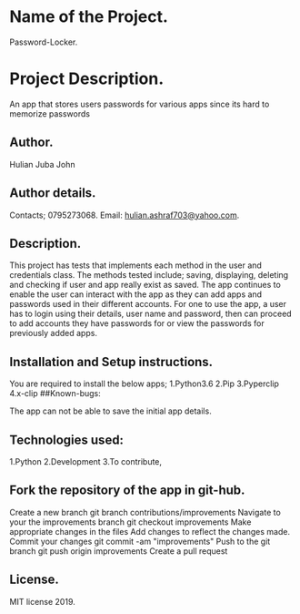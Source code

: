 # Name of the Project.

Password-Locker.

# Project Description.

An app that stores users passwords for various apps since its hard to memorize passwords

## Author.

Hulian Juba John

## Author details.

Contacts; 0795273068.
Email: hulian.ashraf703@yahoo.com.

## Description.

This project has tests that implements each method in the user and credentials class. The methods tested include; saving, displaying, deleting and checking if user and app really exist as saved. The app continues to enable the user can interact with the app as they can add apps and passwords used in their different accounts. For one to use the app, a user has to login using their details, user name and password, then can proceed to add accounts they have passwords for or view the passwords for previously added apps.

## Installation and Setup instructions.

You are required to install the below apps;
1.Python3.6
2.Pip
3.Pyperclip
4.x-clip
##Known-bugs:

The app can not be able to save the initial app details.

## Technologies used:

1.Python
2.Development
3.To contribute,

## Fork the repository of the app in git-hub.

Create a new branch git branch contributions/improvements
Navigate to your the improvements branch git checkout improvements
Make appropriate changes in the files
Add changes to reflect the changes made.
Commit your changes git commit -am "improvements"
Push to the git branch git push origin improvements
Create a pull request

## License.

MIT license 2019.